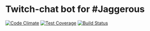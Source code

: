# Twitch-chat bot for #Jaggerous

[![Code Climate](https://codeclimate.com/github/cronin101/TwitchBot/badges/gpa.svg)](https://codeclimate.com/github/cronin101/TwitchBot)
[![Test Coverage](https://codeclimate.com/github/cronin101/TwitchBot/badges/coverage.svg)](https://codeclimate.com/github/cronin101/TwitchBot)
[![Build Status](https://travis-ci.org/cronin101/TwitchBot.svg?branch=master)](https://travis-ci.org/cronin101/TwitchBot)
